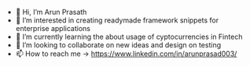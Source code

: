 - 👋 Hi, I’m Arun Prasath
- 👀 I’m interested in creating readymade framework snippets for enterprise applications
- 🌱 I’m currently learning the about usage of cyptocurrencies in Fintech
- 💞️ I’m looking to collaborate on new ideas and design on testing
- 📫 How to reach me -> https://www.linkedin.com/in/arunprasad003/

<!---
tarunprasath/tarunprasath is a ✨ special ✨ repository because its `README.md` (this file) appears on your GitHub profile.
You can click the Preview link to take a look at your changes.
--->
